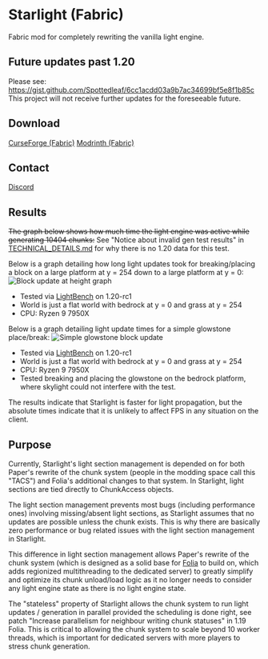 Starlight (Fabric)
==
Fabric mod for completely rewriting the vanilla light engine.

## Future updates past 1.20
Please see: https://gist.github.com/Spottedleaf/6cc1acdd03a9b7ac34699bf5e8f1b85c
This project will not receive further updates for the foreseeable future.

## Download
[CurseForge (Fabric)](https://www.curseforge.com/minecraft/mc-mods/starlight)
[Modrinth (Fabric)](https://modrinth.com/mod/starlight)

## Contact
[Discord](https://discord.gg/tuinity)

## Results
~~The graph below shows how much time the light engine was active while generating 10404 chunks:~~
See "Notice about invalid gen test results" in [TECHNICAL_DETAILS.md](TECHNICAL_DETAILS.md) 
for why there is no 1.20 data for this test.

Below is a graph detailing how long light updates took for breaking/placing
a block on a large platform at y = 254 down to a large platform at y = 0:
![Block update at height graph](https://i.imgur.com/ZQx7Ek0.png)
- Tested via [LightBench](https://github.com/Spottedleaf/lightbench) on 1.20-rc1
- World is just a flat world with bedrock at y = 0 and grass at y = 254
- CPU: Ryzen 9 7950X

Below is a graph detailing light update times for a simple glowstone
place/break:
![Simple glowstone block update](https://i.imgur.com/MrA2PQk.png)
- Tested via [LightBench](https://github.com/Spottedleaf/lightbench) on 1.20-rc1
- World is just a flat world with bedrock at y = 0 and grass at y = 254
- CPU: Ryzen 9 7950X
- Tested breaking and placing the glowstone on the bedrock platform,
  where skylight could not interfere with the test.

The results indicate that Starlight is faster for light propagation, but 
the absolute times indicate that it is unlikely to affect FPS in any
situation on the client.

## Purpose
Currently, Starlight's light section management is depended on for both Paper's rewrite
of the chunk system (people in the modding space call this "TACS") and Folia's additional
changes to that system. In Starlight, light sections are tied directly to ChunkAccess objects.

The light section management prevents most bugs (including performance ones)
involving missing/absent light sections, as Starlight assumes that no updates
are possible unless the chunk exists. This is why there are basically zero performance or bug related
issues with the light section management in Starlight. 

This difference in light section management allows Paper's rewrite of the chunk system (which is designed
as a solid base for [Folia](https://github.com/PaperMC/Folia) to build on, which adds regionized multithreading
to the dedicated server) to greatly simplify and optimize its chunk unload/load logic as it no longer needs to
consider any light engine state as there is no light engine state.

The "stateless" property of Starlight allows the chunk system to run light updates / generation
in parallel provided the scheduling is done right, see patch "Increase parallelism for neighbour writing chunk statuses"
in 1.19 Folia. This is critical to allowing the chunk system to scale beyond 10 worker threads,
which is important for dedicated servers with more players to stress chunk generation.
